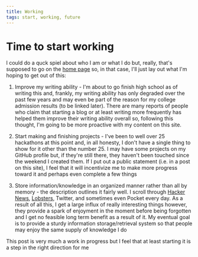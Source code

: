 ```yaml
---
title: Working
tags: start, working, future
---
```

# Time to start working

I could do a quck spiel about who I am or what I do but, really, that's supposed to go on the [home page](https://yev.bar) so, in that case, I'll just lay out what I'm hoping to get out of this:

1) Improve my writing ability - I'm about to go finish high school as of writing this and, frankly, my writing ability has only degraded over the past few years and may even be part of the reason for my college admission results (to be linked later). There are many reports of people who claim that starting a blog or at least writing more frequently has helped them improve their writing ability overall so, following this thought, I'm going to be more proactive with my content on this site.

2) Start making and finishing projects - I've been to well over 25 hackathons at this point and, in all honesty, I don't have a single thing to show for it other than the number 25. I may have some projects on my GitHub profile but, if they're still there, they haven't been touched since the weekend I created them. If I put out a public statement (i.e. in a post on this site), I feel that it will incentivize me to make more progress toward it and perhaps even complete a few things

3) Store information/knowledge in an organized manner rather than all by memory - the description outlines it fairly well. I scroll through [Hacker News](https://news.ycombinator.com), [Lobsters](https://lobste.rs), Twitter, and sometimes even Pocket every day. As a result of all this, I get a large influx of really interesting things however, they provide a spark of enjoyment in the moment before being forgotten and I get no feasible long term benefit as a result of it. My eventual goal is to provide a sturdy information storage/retrieval system so that people may enjoy the same supply of knowledge I do

This post is very much a work in progress but I feel that at least starting it is a step in the right direction for me
